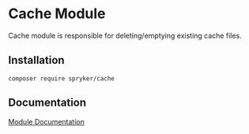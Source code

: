 # Cache Module

Cache module is responsible for deleting/emptying existing cache files.

## Installation

```
composer require spryker/cache
```

## Documentation

[Module Documentation](https://academy.spryker.com/developing_with_spryker/module_guide/modules.html)
